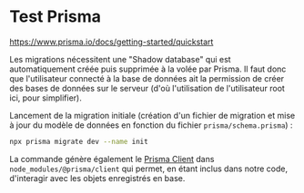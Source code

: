 # Test Prisma

https://www.prisma.io/docs/getting-started/quickstart

Les migrations nécessitent une "Shadow database" qui est automatiquement créée puis supprimée à la volée par Prisma. Il faut donc que l'utilisateur connecté à la base de données ait la permission de créer des bases de données sur le serveur (d'où l'utilisation de l'utilisateur root ici, pour simplifier).

Lancement de la migration initiale (création d'un fichier de migration et mise à jour du modèle de données en fonction du fichier `prisma/schema.prisma`) :

```sh
npx prisma migrate dev --name init
```

La commande génère également le [Prisma Client](https://www.prisma.io/docs/concepts/components/prisma-client) dans `node_modules/@prisma/client` qui permet, en étant inclus dans notre code, d'interagir avec les objets enregistrés en base.
